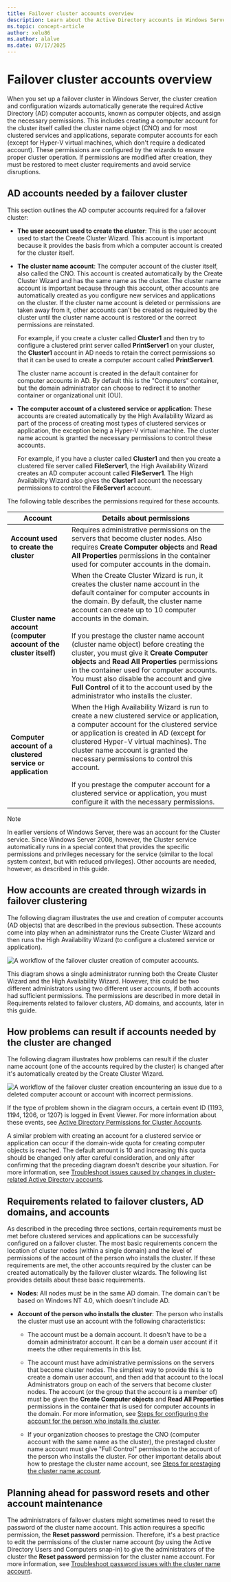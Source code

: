 ```yaml
---
title: Failover cluster accounts overview
description: Learn about the Active Directory accounts in Windows Server failover clusters, including cluster name objects, clustered services, permissions, and best management practices.
ms.topic: concept-article
author: xelu86
ms.author: alalve
ms.date: 07/17/2025
---
```


# Failover cluster accounts overview

When you set up a failover cluster in Windows Server, the cluster creation and configuration wizards automatically generate the required Active Directory (AD) computer accounts, known as computer objects, and assign the necessary permissions. This includes creating a computer account for the cluster itself called the cluster name object (CNO) and for most clustered services and applications, separate computer accounts for each (except for Hyper-V virtual machines, which don't require a dedicated account). These permissions are configured by the wizards to ensure proper cluster operation. If permissions are modified after creation, they must be restored to meet cluster requirements and avoid service disruptions.

## AD accounts needed by a failover cluster

This section outlines the AD computer accounts required for a failover cluster:

- **The user account used to create the cluster**: This is the user account used to start the Create Cluster Wizard. This account is important because it provides the basis from which a computer account is created for the cluster itself.

- **The cluster name account**: The computer account of the cluster itself, also called the CNO. This account is created automatically by the Create Cluster Wizard and has the same name as the cluster. The cluster name account is important because through this account, other accounts are automatically created as you configure new services and applications on the cluster. If the cluster name account is deleted or permissions are taken away from it, other accounts can't be created as required by the cluster until the cluster name account is restored or the correct permissions are reinstated.

  For example, if you create a cluster called **Cluster1** and then try to configure a clustered print server called **PrintServer1** on your cluster, the **Cluster1** account in AD needs to retain the correct permissions so that it can be used to create a computer account called **PrintServer1**.

  The cluster name account is created in the default container for computer accounts in AD. By default this is the "Computers" container, but the domain administrator can choose to redirect it to another container or organizational unit (OU).

- **The computer account of a clustered service or application**: These accounts are created automatically by the High Availability Wizard as part of the process of creating most types of clustered services or application, the exception being a Hyper-V virtual machine. The cluster name account is granted the necessary permissions to control these accounts.

  For example, if you have a cluster called **Cluster1** and then you create a clustered file server called **FileServer1**, the High Availability Wizard creates an AD computer account called **FileServer1**. The High Availability Wizard also gives the **Cluster1** account the necessary permissions to control the **FileServer1** account.

The following table describes the permissions required for these accounts.

| Account | Details about permissions |
|---------|--------------------------|
| **Account used to create the cluster** | Requires administrative permissions on the servers that become cluster nodes. Also requires **Create Computer objects** and **Read All Properties** permissions in the container used for computer accounts in the domain. |
| **Cluster name account (computer account of the cluster itself)** | When the Create Cluster Wizard is run, it creates the cluster name account in the default container for computer accounts in the domain. By default, the cluster name account can create up to 10 computer accounts in the domain.<br><br>If you prestage the cluster name account (cluster name object) before creating the cluster, you must give it **Create Computer objects** and **Read All Properties** permissions in the container used for computer accounts. You must also disable the account and give **Full Control** of it to the account used by the administrator who installs the cluster. |
| **Computer account of a clustered service or application** | When the High Availability Wizard is run to create a new clustered service or application, a computer account for the clustered service or application is created in AD (except for clustered Hyper-V virtual machines). The cluster name account is granted the necessary permissions to control this account.<br><br>If you prestage the computer account for a clustered service or application, you must configure it with the necessary permissions. |

> [!NOTE]
> In earlier versions of Windows Server, there was an account for the Cluster service. Since Windows Server 2008, however, the Cluster service automatically runs in a special context that provides the specific permissions and privileges necessary for the service (similar to the local system context, but with reduced privileges). Other accounts are needed, however, as described in this guide.

## How accounts are created through wizards in failover clustering

The following diagram illustrates the use and creation of computer accounts (AD objects) that are described in the previous subsection. These accounts come into play when an administrator runs the Create Cluster Wizard and then runs the High Availability Wizard (to configure a clustered service or application).

![A workflow of the failover cluster creation of computer accounts.](media/configure-ad-accounts/failover-cluster-workflow-account-creation.gif)

This diagram shows a single administrator running both the Create Cluster Wizard and the High Availability Wizard. However, this could be two different administrators using two different user accounts, if both accounts had sufficient permissions. The permissions are described in more detail in Requirements related to failover clusters, AD domains, and accounts, later in this guide.

## How problems can result if accounts needed by the cluster are changed

The following diagram illustrates how problems can result if the cluster name account (one of the accounts required by the cluster) is changed after it's automatically created by the Create Cluster Wizard.

![A workflow of the failover cluster creation encountering an issue due to a deleted computer account or account with incorrect permissions.](media/configure-ad-accounts/failover-cluster-workflow-account-creation-error.gif)

If the type of problem shown in the diagram occurs, a certain event ID (1193, 1194, 1206, or 1207) is logged in Event Viewer. For more information about these events, see [Active Directory Permissions for Cluster Accounts](/previous-versions/windows/it-pro/windows-server-2008-R2-and-2008/cc756188(v=ws.10)).

A similar problem with creating an account for a clustered service or application can occur if the domain-wide quota for creating computer objects is reached. The default amount is 10 and increasing this quota should be changed only after careful consideration, and only after confirming that the preceding diagram doesn't describe your situation. For more information, see [Troubleshoot issues caused by changes in cluster-related Active Directory accounts](/troubleshoot/windows-server/high-availability/troubleshoot-issues-accounts-used-failover-clusters#troubleshoot-issues-caused-by-changes-in-cluster-related-active-directory-accounts).

## Requirements related to failover clusters, AD domains, and accounts

As described in the preceding three sections, certain requirements must be met before clustered services and applications can be successfully configured on a failover cluster. The most basic requirements concern the location of cluster nodes (within a single domain) and the level of permissions of the account of the person who installs the cluster. If these requirements are met, the other accounts required by the cluster can be created automatically by the failover cluster wizards. The following list provides details about these basic requirements.

- **Nodes**: All nodes must be in the same AD domain. The domain can't be based on Windows NT 4.0, which doesn't include AD.

- **Account of the person who installs the cluster**: The person who installs the cluster must use an account with the following characteristics:

  - The account must be a domain account. It doesn't have to be a domain administrator account. It can be a domain user account if it meets the other requirements in this list.

  - The account must have administrative permissions on the servers that become cluster nodes. The simplest way to provide this is to create a domain user account, and then add that account to the local Administrators group on each of the servers that become cluster nodes. The account (or the group that the account is a member of) must be given the **Create Computer objects** and **Read All Properties** permissions in the container that is used for computer accounts in the domain. For more information, see [Steps for configuring the account for the person who installs the cluster](configure-failover-cluster-accounts.md#configure-the-cluster-account).

  - If your organization chooses to prestage the CNO (computer account with the same name as the cluster), the prestaged cluster name account must give "Full Control" permission to the account of the person who installs the cluster. For other important details about how to prestage the cluster name account, see [Steps for prestaging the cluster name account](configure-failover-cluster-accounts.md#prestage-the-cluster-name-account).

## Planning ahead for password resets and other account maintenance

The administrators of failover clusters might sometimes need to reset the password of the cluster name account. This action requires a specific permission, the **Reset password** permission. Therefore, it's a best practice to edit the permissions of the cluster name account (by using the Active Directory Users and Computers snap-in) to give the administrators of the cluster the **Reset password** permission for the cluster name account. For more information, see [Troubleshoot password issues with the cluster name account](/troubleshoot/windows-server/high-availability/troubleshoot-issues-accounts-used-failover-clusters#troubleshoot-password-issues-with-the-cluster-name-account).
